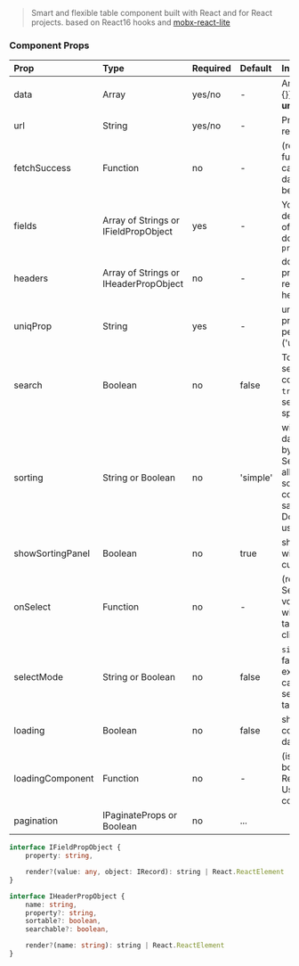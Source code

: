 > Smart and flexible table component built with React and for React projects. based on React16 hooks and [mobx-react-lite](https://github.com/mobxjs/mobx-react-lite)

### Component Props

| Prop             | Type                                  | Required | Default  | Info                                                                                                                                                                                                                                                                                     |
|:-----------------|:--------------------------------------|:---------|:---------|:-----------------------------------------------------------------------------------------------------------------------------------------------------------------------------------------------------------------------------------------------------------------------------------------|
| data             | Array                                 | yes/no   | -        | Array of objects [{}, {}]. property **data** or **url** required                                                                                                                                                                                                                         |
| url              | String                                | yes/no   | -        | Property **data** or **url** required                                                                                                                                                                                                                                                    |
| fetchSuccess     | Function                              | no       | -        | (res: any) => []. This function will be called to map/parse data request from before render                                                                                                                                                                                              |
| fields           | Array of Strings or IFieldPropObject  | yes      | -        | You can pass any deep property name of object in prop-dot format `prop1.prop2`                                                                                                                                                                                                           |
| headers          | Array of Strings or IHeaderPropObject | no       | -        | don't specify this props if you want to render table without header                                                                                                                                                                                                                      |
| uniqProp         | String                                | yes      | -        | uniq object property. used for performance index ('uuid', 'id', '_id')                                                                                                                                                                                                                   |
| search           | Boolean                               | no       | false    | To use global search across all columns just pass `true`. It's possible to search just by specified columns                                                                                                                                                                              |
| sorting          | String or Boolean                     | no       | 'simple' | with 'simple' table data will be sorted by single column. <br> Setting 'compound'  allows you to make sorting by few columns at the same time.<br> Do disable sorting use `false`                                                                                                        |
| showSortingPanel | Boolean                               | no       | true     | show soring panel with badges of current sorting state                                                                                                                                                                                                                                   |
| onSelect         | Function                              | no       | -        | (record: SelectedRows[]) => void.  This function will be called by table row clicking/selecting.                                                                                                                                                                                         |
| selectMode       | String or Boolean                     | no       | false    | `single`                                                                                                                                                                          \| `multiple` \| false . Highlight and execute `onSelect` callback by selecting one or few table rows. |
| loading          | Boolean                               | no       | false    | show or not loading component while data is loading                                                                                                                                                                                                                                      |
| loadingComponent | Function                              | no       | -        | (isLoading?: boolean) => React.ReactElement. Use custom Loading component                                                                                                                                                                                                                |
| pagination       | IPaginateProps or Boolean             | no       | ...      |                                                                                                                                                                                                                                                                                          |


```typescript
interface IFieldPropObject {
    property: string,

    render?(value: any, object: IRecord): string | React.ReactElement
}
```

```typescript
interface IHeaderPropObject {
    name: string,
    property?: string,
    sortable?: boolean,
    searchable?: boolean,

    render?(name: string): string | React.ReactElement
}
```
